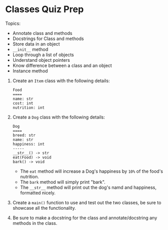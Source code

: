 # Classes Quiz Prep

Topics:
- Annotate class and methods
- Docstrings for Class and methods
- Store data in an object
- `__init__` method
- Loop through a list of objects
- Understand object pointers
- Know difference between a class and an object
- Instance method

1. Create an `Item` class with the following details:
    ```
    Food
    ====
    name: str
    cost: int
    nutrition: int
    ```

2. Create a `Dog` class with the following details:
    ```
    Dog
    ====
    breed: str
    name: str
    happiness: int
    -----
    __str__() -> str
    eat(Food) -> void
    bark() -> void
    ```
    - The `eat` method will increase a Dog's happiness by `10%` of the food's nutrition.
    - The `bark` method will simply print "bark".
    - The `__str__` method will print out the dog's namd and happiness, formatted nicely.

3. Create a `main()` function to use and test out the two classes, be sure to showcase all the functionality.
4. Be sure to make a docstring for the class and annotate/docstring any methods in the class.
